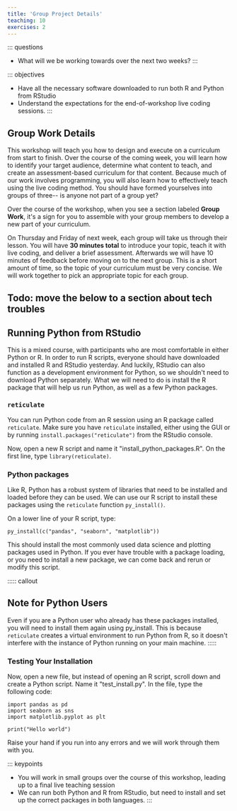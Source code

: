 ```yaml
---
title: 'Group Project Details'
teaching: 10
exercises: 2
---
```


::: questions
-   What will we be working towards over the next two weeks?
:::

::: objectives
-   Have all the necessary software downloaded to run both R and Python from RStudio
-   Understand the expectations for the end-of-workshop live coding sessions.
:::

## Group Work Details

This workshop will teach you how to design and execute on a curriculum from start to finish. Over the course of the coming week, you will learn how to identify your target audience, determine what content to teach, and create an assessment-based curriculum for that content. Because much of our work involves programming, you will also learn how to effectively teach using the live coding method. 
You should have formed yourselves into groups of three-- is anyone not part of a group yet? 

Over the course of the workshop, when you see a section labeled **Group Work**, it's a sign for you to assemble with your group members to develop a new part of your curriculum. 

On Thursday and Friday of next week, each group will take us through their lesson. You will have **30 minutes total** to introduce your topic, teach it with live coding, and deliver a brief assessment. Afterwards we will have 10 minutes of feedback before moving on to the next group. This is a short amount of time, so the topic of your curriculum must be very concise. We will work together to pick an appropriate topic for each group. 

## Todo: move the below to a section about tech troubles

## Running Python from RStudio

This is a mixed course, with participants who are most comfortable in either Python or R. In order to run R scripts, everyone should have downloaded and installed R and RStudio yesterday. And luckily, RStudio can also function as a development environment for Python, so we shouldn't need to download Python separately. What we will need to do is install the R package that will help us run Python, as well as a few Python packages.

### `reticulate`
You can run Python code from an R session using an R package called `reticulate`. Make sure you have `reticulate` installed, either using the GUI or by running `install.packages("reticulate")` from the RStudio console. 

Now, open a new R script and name it "install_python_packages.R". On the first line, type `library(reticulate)`.

### Python packages
Like R, Python has a robust system of libraries that need to be installed and loaded before they can be used. We can use our R script to install these packages using the `reticulate` function `py_install()`.

On a lower line of your R script, type:

```
py_install(c("pandas", "seaborn", "matplotlib"))
```

This should install the most commonly used data science and plotting packages used in Python. If you ever have trouble with a package loading, or you need to install a new package, we can come back and rerun or modify this script. 

::::: callout

## Note for Python Users

Even if you are a Python user who already has these packages installed, you will need to install them again using py_install. This is because `reticulate` creates a virtual environment to run Python from R, so it doesn't interfere with the instance of Python running on your main machine.
:::::


### Testing Your Installation

Now, open a new file, but instead of opening an R script, scroll down and create a Python script. Name it "test_install.py". In the file, type the following code:

```
import pandas as pd
import seaborn as sns
import matplotlib.pyplot as plt

print("Hello world")
```

Raise your hand if you run into any errors and we will work through them with you.


::: keypoints
-   You will work in small groups over the course of this workshop, leading up to a final live teaching session
-   We can run both Python and R from RStudio, but need to install and set up the correct packages in both languages.
:::
